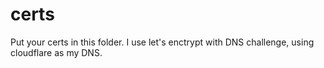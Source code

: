 # certs

Put your certs in this folder.
I use let's enctrypt with DNS challenge, using cloudflare as my DNS.
